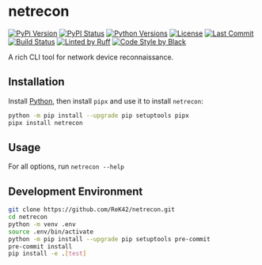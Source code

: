 # netrecon
[![PyPi Version](https://img.shields.io/pypi/v/netrecon.svg)](https://pypi.python.org/pypi/netrecon)
[![PyPI Status](https://img.shields.io/pypi/status/netrecon.svg)](https://pypi.python.org/pypi/netrecon)
[![Python Versions](https://img.shields.io/pypi/pyversions/netrecon.svg)](https://pypi.python.org/pypi/netrecon)
[![License](https://img.shields.io/github/license/ReK42/netrecon)](https://github.com/ReK42/netrecon/blob/main/LICENSE)
[![Last Commit](https://img.shields.io/github/last-commit/ReK42/netrecon/main?logo=github)](https://github.com/ReK42/netrecon/commits/main)
[![Build Status](https://img.shields.io/github/actions/workflow/status/ReK42/netrecon/build.yml?logo=github)](https://github.com/ReK42/netrecon/actions)
[![Linted by Ruff](https://img.shields.io/badge/linting-ruff-purple?logo=ruff&logoColor=white)](https://github.com/astral-sh/ruff)
[![Code Style by Black](https://img.shields.io/badge/code%20style-black-000000.svg)](https://github.com/psf/black)

A rich CLI tool for network device reconnaissance.

## Installation
Install [Python](https://www.python.org/downloads/), then install `pipx` and use it to install `netrecon`:
```sh
python -m pip install --upgrade pip setuptools pipx
pipx install netrecon
```

## Usage
For all options, run `netrecon --help`

## Development Environment
```sh
git clone https://github.com/ReK42/netrecon.git
cd netrecon
python -m venv .env
source .env/bin/activate
python -m pip install --upgrade pip setuptools pre-commit
pre-commit install
pip install -e .[test]
```
